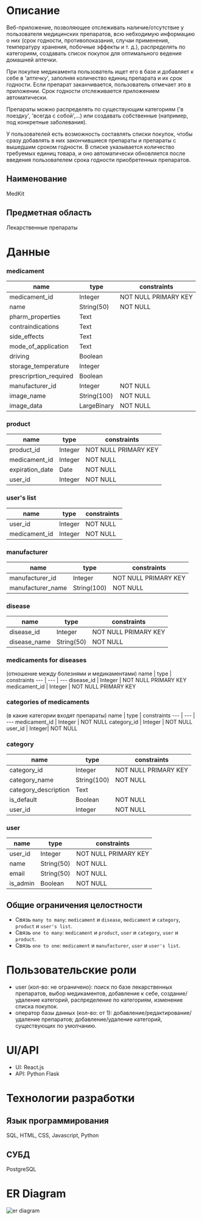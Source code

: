 # Описание
Веб-приложение, позволяющее отслеживать наличие/отсутствие у пользователя медицинских препаратов, всю небходимую информацию о них (срок годности, противопоказания, случаи применения, температуру хранения, побочные эффекты и т. д.), распределять по категориям, создавать список покупок для оптимального ведения домашней аптечки. 

При покупке медикамента пользователь ищет его в базе и добавляет к себе в 'аптечку', заполняя количество единиц препарата и их срок годности. Если препарат заканчивается, пользователь отмечает это в приложении. Срок годности отслеживается приложением автоматически.

Препараты можно распределять по существующим категориям ('в поездку', 'всегда с собой',...) или создавать собственные (например, под конкретные заболевания).

У пользователей есть возможность составлять списки покупок, чтобы сразу добавлять в них закончившиеся препараты и препараты с вышедшим сроком годности. В списке  указывается количество требуемых единиц товара, и оно автоматически обновляется после введения пользователем срока годности приобретенных препаратов.
## Наименование
MedKit
## Предметная область
Лекарственные препараты
# Данные
### medicament
name | type | constraints
--- | --- | ---
medicament_id | Integer | NOT NULL PRIMARY KEY
name | String(50) | NOT NULL
pharm_properties | Text | 
contraindications | Text | 
side_effects | Text | 
mode_of_application | Text | 
driving | Boolean | 
storage_temperature | Integer | 
prescriprtion_required | Boolean | 
manufacturer_id | Integer | NOT NULL
image_name | String(100) | NOT NULL
image_data | LargeBinary | NOT NULL

### product
name | type | constraints
--- | --- | ---
product_id | Integer | NOT NULL PRIMARY KEY
medicament_id | Integer | NOT NULL
expiration_date | Date | NOT NULL
user_id | Integer | NOT NULL

### user's list
name | type | constraints
--- | --- | ---
user_id | Integer | NOT NULL
medicament_id | Integer | NOT NULL

### manufacturer
name | type | constraints
--- | --- | ---
manufacturer_id | Integer | NOT NULL PRIMARY KEY
manufacturer_name | String(100) | NOT NULL

### disease
name | type | constraints
--- | --- | ---
disease_id | Integer | NOT NULL PRIMARY KEY
disease_name | String(50) | NOT NULL

### medicaments for diseases
(отношение между болезнями и медикаментами)
name | type | constraints
--- | --- | ---
disease_id | Integer | NOT NULL PRIMARY KEY
medicament_id | Integer | NOT NULL PRIMARY KEY

### categories of medicaments
(в какие категории входят препараты)
name | type | constraints
--- | --- | ---
medicament_id | Integer | NOT NULL
category_id | Integer | NOT NULL
user_id | Integer| NOT NULL

### category
name | type | constraints
--- | --- | ---
category_id | Integer | NOT NULL PRIMARY KEY
category_name | String(100) | NOT NULL
category_description | Text |
is_default | Boolean | NOT NULL
user_id | Integer | NOT NULL

### user
name | type | constraints
--- | --- | ---
user_id | Integer | NOT NULL PRIMARY KEY
name | String(50) | NOT NULL
email | String(50) | NOT NULL
is_admin | Boolean | NOT NULL

## Общие ограничения целостности
- Связь `many to many`: `medicament` и `disease`, `medicament` и `category`, `product` и `user's list`.
- Связь `one to many`: `medicament` и `product`, `user` и `category`, `user` и `product`.
- Связь `one to one`: `medicament` и `manufacturer`, `user` и `user's list`.

# Пользовательские роли
- user (кол-во: не ограничено): поиск по базе лекарственных препаратов, выбор медикаментов, добавление к себе, создание/удаление категорий, распределение по категориям, изменение списка покупок.
- оператор базы данных (кол-во: от 1): добавление/редактирование/удаление препаратов; добавление/удаление категорий, существующих по умолчанию.

# UI/API
- UI: React.js
- API: Python Flask

# Технологии разработки
## Язык программирования
SQL, HTML, CSS, Javascript, Python
## СУБД
PostgreSQL

# ER Diagram
![er diagram](https://user-images.githubusercontent.com/61321903/147168012-c5993c43-cf38-47a8-9250-8337f98d171b.png)
